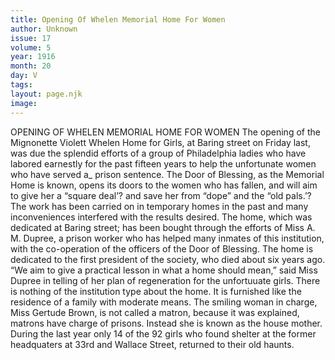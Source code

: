 ```yaml
---
title: Opening Of Whelen Memorial Home For Women
author: Unknown
issue: 17
volume: 5
year: 1916
month: 20
day: V
tags:
layout: page.njk
image:
---
```

OPENING OF WHELEN MEMORIAL HOME FOR WOMEN       The opening of the Mignonette Violett Whelen Home for Girls, at Baring street on Friday last, was due the splendid efforts of a group of Philadelphia ladies who have labored earnestly for the past fifteen years to help the unfortunate women who have served a_ prison sentence.       The Door of Blessing, as the Memorial Home is known, opens its doors to the women who has fallen, and will aim to give her a “square deal’? and save her from “dope” and the “old pals.’? The work has been carried on in temporary homes in the past and many inconveniences interfered with the results desired.       The home, which was dedicated at Baring street; has been bought through the efforts of Miss A. M. Dupree, a prison worker who has helped many inmates of this institution, with the co-operation of the officers of the Door of Blessing. The home is dedicated to the first president of the society, who died about six years ago.       “We aim to give a practical lesson in what a home should mean,” said Miss Dupree in telling of her plan of regeneration for the unfortuuate girls.       There is nothing of the institution type about the home. It is furnished like the residence of a family with moderate means. The smiling woman in charge, Miss Gertude Brown, is not called a matron, because it was explained, matrons have charge of prisons. Instead she is known as the house mother.       During the last year only 14 of the 92 girls who found shelter at the former headquaters at 33rd and Wallace Street, returned to their old haunts.    

